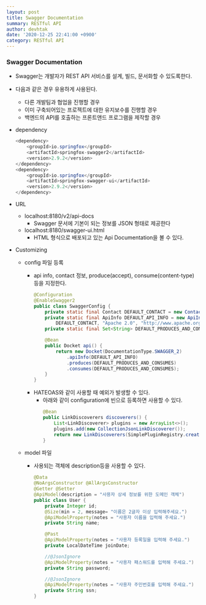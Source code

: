 ```yaml
---
layout: post
title: Swagger Documentation
summary: RESTful API
author: devhtak
date: '2020-12-25 22:41:00 +0900'
category: RESTful API
---
```


### Swagger Documentation

- Swagger는 개발자가 REST API 서비스를 설계, 빌드, 문서화할 수 있도록한다.
- 다음과 같은 경우 유용하게 사용된다.
  - 다른 개발팀과 협업을 진행할 경우
  - 이미 구축되어있는 프로젝트에 대한 유지보수를 진행할 경우
  - 백엔드의 API를 호출하는 프론트앤드 프로그램을 제작할 경우

- dependency
  ```java
  <dependency>
      <groupId>io.springfox</groupId>
      <artifactId>springfox-swagger2</artifactId>
      <version>2.9.2</version>
  </dependency>
  <dependency>
      <groupId>io.springfox</groupId>
      <artifactId>springfox-swagger-ui</artifactId>
      <version>2.9.2</version>
  </dependency>
  ```

- URL
  - localhost:8180/v2/api-docs
    - Swagger 문서에 기본이 되는 정보를 JSON 형태로 제공한다 
  - localhost:8180/swagger-ui.html
    - HTML 형식으로 배포되고 있는 Api Documentation을 볼 수 있다.

- Customizing
  - config 파일 등록
    - api info, contact 정보, produce(accept), consume(content-type) 등을 지정한다.
      ```java
      @Configuration
      @EnableSwagger2
      public class SwaggerConfig {
          private static final Contact DEFAULT_CONTACT = new Contact("devhtak", "https://devhtak.github.io", "devhtak@gmail.com");
          private static final ApiInfo DEFAULT_API_INFO = new ApiInfo("API Title", "My User management API service", "1.0", "urn:tos", 
              DEFAULT_CONTACT, "Apache 2.0", "http://www.apache.org/license/LICENSE-2.0", new ArrayList<>());
          private static final Set<String> DEFAULT_PRODUCES_AND_CONSUMES = new HashSet<>(Arrays.asList("application/json", "application/xml"));

          @Bean
          public Docket api() {
              return new Docket(DocumentationType.SWAGGER_2)
                  .apiInfo(DEFAULT_API_INFO)
                  .produces(DEFAULT_PRODUCES_AND_CONSUMES)
                  .consumes(DEFAULT_PRODUCES_AND_CONSUMES);
          }
      }  
      ```
    - HATEOAS와 같이 사용할 때 예외가 발생할 수 있다.
      - 아래와 같이 configuration에 빈으로 등록하면 사용할 수 있다.
        ```java
        @Bean
        public LinkDiscoverers discoverers() {
            List<LinkDiscoverer> plugins = new ArrayList<>();
            plugins.add(new CollectionJsonLinkDiscoverer());
            return new LinkDiscoverers(SimplePluginRegistry.create(plugins));
        }
        ```
        
  - model 파일
    - 사용되는 객체에 description등을 사용할 수 있다.
      ```java
      @Data
      @NoArgsConstructor @AllArgsConstructor
      @Getter @Setter
      @ApiModel(description = "사용자 상세 정보를 위한 도메인 객체")
      public class User {
          private Integer id;
          @Size(min = 2, message= "이름은 2글자 이상 입력해주세요.")
          @ApiModelProperty(notes = "사용자 이름을 입력해 주세요.")
          private String name;

          @Past
          @ApiModelProperty(notes = "사용자 등록일을 입력해 주세요.")
          private LocalDateTime joinDate;

          //@JsonIgnore
          @ApiModelProperty(notes = "사용자 패스워드를 입력해 주세요.")
          private String password;

          //@JsonIgnore
          @ApiModelProperty(notes = "사용자 주민번호를 입력해 주세요.")
          private String ssn;
      }
      ```

